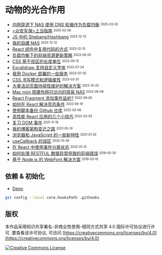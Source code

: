 # 动物的光合作用

- [内网穿透下 NAS 使用 DNS 轮循作为负载均衡](https://mebtte.com/using_round-robin_dns_as_load_blancing_under_nat_traversal_on_nas) <sup><sub>2025-03-02</sub></sup>
- [<众安车保>上当指南](https://mebtte.com/cheat_of_zhonganchebao) <sup><sub>2025-02-06</sub></sup>
- [JS 中的 Shebang/Hashbang](https://mebtte.com/shebang_in_js) <sup><sub>2023-12-13</sub></sup>
- [我的自建 NAS](https://mebtte.com/my_nas) <sup><sub>2023-12-12</sub></sup>
- [React 组件中复用代码的方式](https://mebtte.com/reuse_code_between_react_components) <sup><sub>2023-12-10</sub></sup>
- [负载均衡下的前端资源更新策略](https://mebtte.com/update_strategy_of_front_end_assets_under_the_load_balancing) <sup><sub>2023-09-20</sub></sup>
- [CSS 基于视区的长度单位](https://mebtte.com/new_css_viewport_units) <sup><sub>2023-09-12</sub></sup>
- [Excalidraw 支持自定义字体](https://mebtte.com/excalidraw_with_custom_font) <sup><sub>2023-07-24</sub></sup>
- [我用 Docker 部署的一些服务](https://mebtte.com/my_services_deployed_by_docker) <sup><sub>2023-07-05</sub></sup>
- [CSS 书写模式和逻辑属性](https://mebtte.com/css_writing_modes_and_logical_properties) <sup><sub>2023-03-31</sub></sup>
- [大量活动页面持续性维护的解决方案](https://mebtte.com/solution_of_maintaining_an_abundance_of_activity_pages_continually) <sup><sub>2022-10-20</sub></sup>
- [Mac mini 搭建外网可访问的简易 NAS](https://mebtte.com/remote_accessible_nas_by_mac_mini) <sup><sub>2022-08-08</sub></sup>
- [React Fragment 添加事件监听?](https://mebtte.com/react_fragment_with_event_listener) <sup><sub>2022-06-26</sub></sup>
- [如何在 React 解决竞态条件](https://mebtte.com/how_to_resolve_race_condition_in_react) <sup><sub>2022-06-19</sub></sup>
- [使用脚本备份 Github 仓库](https://mebtte.com/use_script_to_backup_github_repository) <sup><sub>2022-03-06</sub></sup>
- [高性能 React 应用的几个小技巧](https://mebtte.com/tips_of_high_performance_react_app) <sup><sub>2022-03-03</sub></sup>
- [复习 DOM 事件](https://mebtte.com/review_dom_event) <sup><sub>2021-11-19</sub></sup>
- [我的博客架构变迁之路](https://mebtte.com/migration_of_my_blog_structure) <sup><sub>2021-05-10</sub></sup>
- [浏览器和 JavaScript 的一些新特性](https://mebtte.com/new_features_of_browser_and_js_202101) <sup><sub>2021-01-25</sub></sup>
- [useCallback 的误区](https://mebtte.com/use_callback_misunderstanding) <sup><sub>2020-10-30</sub></sup>
- [在 React 中使用事件分离状态](https://mebtte.com/split_react_state_by_event) <sup><sub>2020-01-15</sub></sup>
- [如何处理 RESTFUL 数据异常导致的前端错误](https://mebtte.com/handle_restful_api_error) <sup><sub>2019-05-30</sub></sup>
- [基于 Node.js 的 WebFont 解决方案](https://mebtte.com/web_font_solution_by_node) <sup><sub>2019-03-10</sub></sup>

## 依赖 & 初始化

- [Deno](https://deno.com)

```sh
git config --local core.hooksPath .githooks
```

## 版权

本作品采用知识共享署名-非商业性使用-相同方式共享 4.0 国际许可协议进行许可. 要查看该许可协议, 可访问 [https://creativecommons.org/licenses/by/4.0](https://creativecommons.org/licenses/by/4.0)

<a rel="license" href="http://creativecommons.org/licenses/by-nc-sa/4.0/"><img alt="Creative Commons License" style="border-width:0" src="https://i.creativecommons.org/l/by-nc-sa/4.0/88x31.png" /></a>
